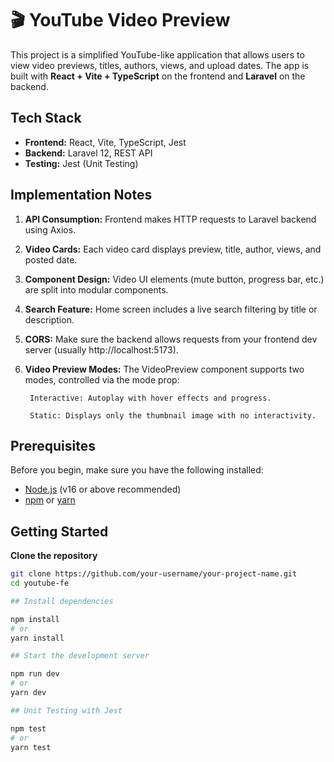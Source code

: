 # 🎬 YouTube Video Preview 

This project is a simplified YouTube-like application that allows users to view video previews, titles, authors, views, and upload dates. The app is built with **React + Vite + TypeScript** on the frontend and **Laravel** on the backend.

## Tech Stack

- **Frontend:** React, Vite, TypeScript, Jest
- **Backend:** Laravel 12, REST API
- **Testing:** Jest (Unit Testing)

## Implementation Notes

1. **API Consumption:** Frontend makes HTTP requests to Laravel backend using Axios.

2. **Video Cards:** Each video card displays preview, title, author, views, and posted date.

3. **Component Design:** Video UI elements (mute button, progress bar, etc.) are split into modular components.

4. **Search Feature:** Home screen includes a live search filtering by title or description.

5. **CORS:** Make sure the backend allows requests from your frontend dev server (usually http://localhost:5173).

6. **Video Preview Modes:** The VideoPreview component supports two modes, controlled via the mode prop:

        Interactive: Autoplay with hover effects and progress.

        Static: Displays only the thumbnail image with no interactivity.

## Prerequisites

Before you begin, make sure you have the following installed:

- [Node.js](https://nodejs.org/) (v16 or above recommended)
- [npm](https://www.npmjs.com/) or [yarn](https://yarnpkg.com/)

## Getting Started

**Clone the repository**
```bash
git clone https://github.com/your-username/your-project-name.git
cd youtube-fe

## Install dependencies

npm install
# or
yarn install

## Start the development server

npm run dev
# or
yarn dev

## Unit Testing with Jest

npm test
# or
yarn test



